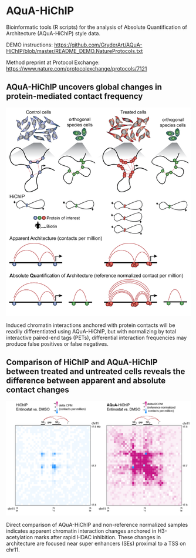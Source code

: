 # AQuA-HiChIP
Bioinformatic tools (R scripts) for the analysis of Absolute Quantification of Architecture (AQuA-HiChIP) style data.

DEMO instructions: https://github.com/GryderArt/AQuA-HiChIP/blob/master/README_DEMO.NatureProtocols.txt

Method preprint at Protocol Exchange: https://www.nature.com/protocolexchange/protocols/7121

## AQuA-HiChIP uncovers global changes in protein-mediated contact frequency
![image](https://github.com/GryderArt/AQuA-HiChIP/raw/master/AQuA_Figure1Artboard%201%404x.png)

Induced chromatin interactions anchored with protein contacts will be readily differentiated using AQuA-HiChIP, but with normalizing by total interactive paired-end tags (PETs), differential interaction frequencies may produce false positives or false negatives. 




## Comparison of HiChIP and AQuA-HiChIP between treated and untreated cells reveals the difference between apparent and absolute contact changes
<img src="https://github.com/GryderArt/AQuA-HiChIP/raw/master/Fig2-AQuA_norm_deltaMYOD1Artboard%201.png"/>

Direct comparison of AQuA-HiChIP and non-reference normalized samples indicates apparent chromatin interaction changes anchored in H3-acetylation marks after rapid HDAC inhibition. These changes in architecture are focused near super enhancers (SEs) proximal to a TSS on chr11.  



